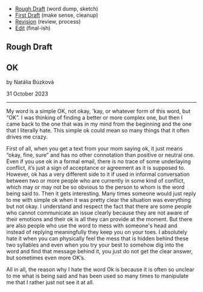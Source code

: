 - [Rough Draft](rough-draft.md) (word dump, sketch)
- [First Draft](first-draft.md) (make sense, cleanup)
- [Revision](revision.md) (review, process)
- [Edit](index.md) (final-ish)

## Rough Draft

## OK

by Natália Búzková

31 October 2023

---

My word is a simple OK, not okay, 'kay, or whatever form of this word, but “OK”. I was thinking of finding a better or more complex one, but then I came back to the one that was in my mind from the beginning and the one that I literally hate. This simple ok could mean so many things that it often drives me crazy.

First of all, when you get a text from your mom saying ok, it just means “okay, fine, sure” and has no other connotation than positive or neutral one. Even if you use ok in a formal email, there is no trace of some underlaying conflict, it’s just a sign of acceptance or agreement as it is supposed to.
	However, ok has a very different side to it if used in informal conversation between two or more people who are currently in some kind of conflict, which may or may not be so obvious to the person to whom is the word being said to. Then it gets interesting. Many times someone would just reply to me with simple ok when it was pretty clear the situation was everything but not okay. I understand and respect the fact that there are some people who cannot communicate an issue clearly because they are not aware of their emotions and their ok is all they can provide at the moment. But there are also people who use the word to mess with someone's head and instead of replying meaningfully they keep you on your toes.
	I absolutely hate it when you can physically feel the mess that is hidden behind these two syllables and even when you try your best to somehow dig into the word and find that message behind it, you just do not get the clear answer, but sometimes even more OK’s.

All in all, the reason why I hate the word Ok is because it is often so unclear to me what is being said and has been used so many times to manipulate me that I rather just not see it at all.

 
